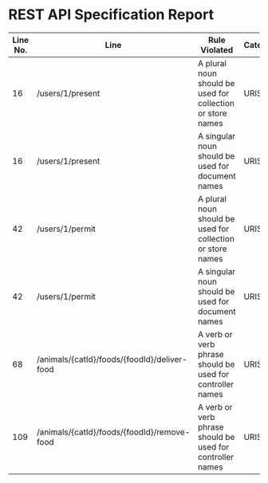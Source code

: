 REST API Specification Report
=============================
| Line No. | Line                                         | Rule Violated                                              | Category | Severity | Rule Type | Software Quality Attributes | Improvement Suggestion                         |
| -------- | -------------------------------------------- | ---------------------------------------------------------- | -------- | -------- | --------- | --------------------------- | ---------------------------------------------- |
| 16       | /users/1/present                             | A plural noun should be used for collection or store names | URIS     | ERROR    | STATIC    | USABILITY, MAINTAINABILITY  | Use plural nouns for collection or store names |
| 16       | /users/1/present                             | A singular noun should be used for document names          | URIS     | ERROR    | STATIC    | USABILITY, MAINTAINABILITY  | Use singular nouns for document names          |
| 42       | /users/1/permit                              | A plural noun should be used for collection or store names | URIS     | ERROR    | STATIC    | USABILITY, MAINTAINABILITY  | Use plural nouns for collection or store names |
| 42       | /users/1/permit                              | A singular noun should be used for document names          | URIS     | ERROR    | STATIC    | USABILITY, MAINTAINABILITY  | Use singular nouns for document names          |
| 68       | /animals/{catId}/foods/{foodId}/deliver-food | A verb or verb phrase should be used for controller names  | URIS     | ERROR    | STATIC    | USABILITY, MAINTAINABILITY  | Use a verb or verb phrase for controller names |
| 109      | /animals/{catId}/foods/{foodId}/remove-food  | A verb or verb phrase should be used for controller names  | URIS     | ERROR    | STATIC    | USABILITY, MAINTAINABILITY  | Use a verb or verb phrase for controller names |